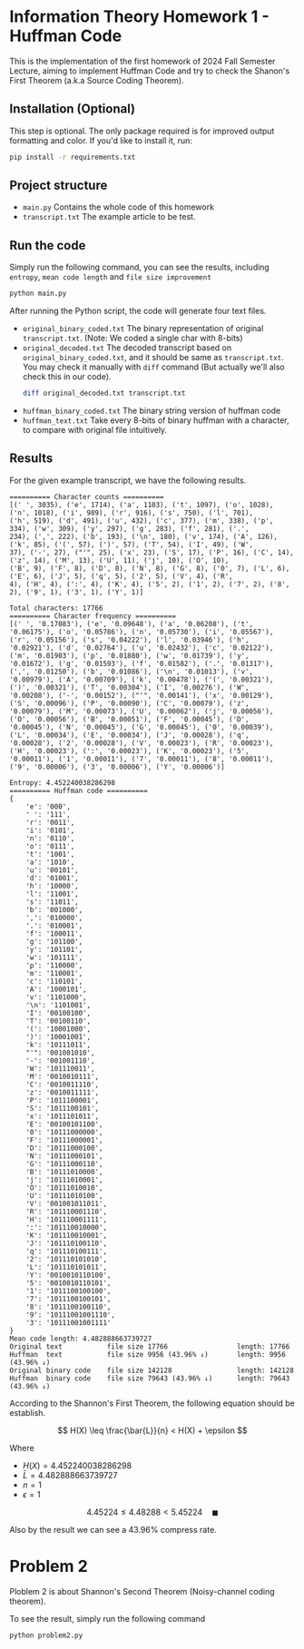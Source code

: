 # Information Theory Homework 1 - Huffman Code

This is the implementation of the first homework of 2024 Fall Semester Lecture, aiming to implement Huffman Code and try to check the Shanon's First Theorem (a.k.a Source Coding Theorem).

## Installation (Optional)

This step is optional. The only package required is for improved output formatting and color. If you'd like to install it, run:

```bash
pip install -r requirements.txt
```

## Project structure

- `main.py`
    Contains the whole code of this homework
- `transcript.txt`
    The example article to be test.

## Run the code

Simply run the following command, you can see the results, including `entropy`, `mean code length` and `file size improvement`

```bash
python main.py
```

After running the Python script, the code will generate four text files.

- `original_binary_coded.txt`
    The binary representation of original `transcript.txt`. (Note: We coded a single char with 8-bits)
- `original_decoded.txt`
    The decoded transcript based on `original_binary_coded.txt`, and it should be same as `transcript.txt`.
    You may check it manually with `diff` command (But actually we'll also check this in our code).
    ```bash
    diff original_decoded.txt transcript.txt
    ```
- `huffman_binary_coded.txt`
    The binary string version of huffman code
- `huffman_text.txt`
    Take every 8-bits of binary huffman with a character, to compare with original file intuitively.

## Results

For the given example transcript, we have the following results.

```
========== Character counts ==========
[(' ', 3035), ('e', 1714), ('a', 1103), ('t', 1097), ('o', 1028), ('n', 1018), ('i', 989), ('r', 916), ('s', 750), ('l', 701), 
('h', 519), ('d', 491), ('u', 432), ('c', 377), ('m', 338), ('p', 334), ('w', 309), ('y', 297), ('g', 283), ('f', 281), ('.', 
234), (',', 222), ('b', 193), ('\n', 180), ('v', 174), ('A', 126), ('k', 85), ('(', 57), (')', 57), ('T', 54), ('I', 49), ('W',
37), ('-', 27), ("'", 25), ('x', 23), ('S', 17), ('P', 16), ('C', 14), ('z', 14), ('M', 13), ('U', 11), ('j', 10), ('O', 10), 
('B', 9), ('F', 8), ('D', 8), ('N', 8), ('G', 8), ('0', 7), ('L', 6), ('E', 6), ('J', 5), ('q', 5), ('2', 5), ('V', 4), ('R', 
4), ('H', 4), (':', 4), ('K', 4), ('5', 2), ('1', 2), ('7', 2), ('8', 2), ('9', 1), ('3', 1), ('Y', 1)]

Total characters: 17766
========== Character frequency ==========
[(' ', '0.17083'), ('e', '0.09648'), ('a', '0.06208'), ('t', '0.06175'), ('o', '0.05786'), ('n', '0.05730'), ('i', '0.05567'), 
('r', '0.05156'), ('s', '0.04222'), ('l', '0.03946'), ('h', '0.02921'), ('d', '0.02764'), ('u', '0.02432'), ('c', '0.02122'), 
('m', '0.01903'), ('p', '0.01880'), ('w', '0.01739'), ('y', '0.01672'), ('g', '0.01593'), ('f', '0.01582'), ('.', '0.01317'), 
(',', '0.01250'), ('b', '0.01086'), ('\n', '0.01013'), ('v', '0.00979'), ('A', '0.00709'), ('k', '0.00478'), ('(', '0.00321'), 
(')', '0.00321'), ('T', '0.00304'), ('I', '0.00276'), ('W', '0.00208'), ('-', '0.00152'), ("'", '0.00141'), ('x', '0.00129'), 
('S', '0.00096'), ('P', '0.00090'), ('C', '0.00079'), ('z', '0.00079'), ('M', '0.00073'), ('U', '0.00062'), ('j', '0.00056'), 
('O', '0.00056'), ('B', '0.00051'), ('F', '0.00045'), ('D', '0.00045'), ('N', '0.00045'), ('G', '0.00045'), ('0', '0.00039'), 
('L', '0.00034'), ('E', '0.00034'), ('J', '0.00028'), ('q', '0.00028'), ('2', '0.00028'), ('V', '0.00023'), ('R', '0.00023'), 
('H', '0.00023'), (':', '0.00023'), ('K', '0.00023'), ('5', '0.00011'), ('1', '0.00011'), ('7', '0.00011'), ('8', '0.00011'), 
('9', '0.00006'), ('3', '0.00006'), ('Y', '0.00006')]

Entropy: 4.452240038286298
========== Huffman code ==========
{
    'e': '000',
    ' ': '111',
    'r': '0011',
    'i': '0101',
    'n': '0110',
    'o': '0111',
    't': '1001',
    'a': '1010',
    'u': '00101',
    'd': '01001',
    'h': '10000',
    'l': '11001',
    's': '11011',
    'b': '001000',
    ',': '010000',
    '.': '010001',
    'f': '100011',
    'g': '101100',
    'y': '101101',
    'w': '101111',
    'p': '110000',
    'm': '110001',
    'c': '110101',
    'A': '1000101',
    'v': '1101000',
    '\n': '1101001',
    'I': '00100100',
    'T': '00100110',
    '(': '10001000',
    ')': '10001001',
    'k': '10111011',
    "'": '001001010',
    '-': '001001110',
    'W': '101110011',
    'M': '0010010111',
    'C': '0010011110',
    'z': '0010011111',
    'P': '1011100001',
    'S': '1011100101',
    'x': '1011101011',
    'E': '00100101100',
    '0': '10111000000',
    'F': '10111000001',
    'D': '10111000100',
    'N': '10111000101',
    'G': '10111000110',
    'B': '10111010000',
    'j': '10111010001',
    'O': '10111010010',
    'U': '10111010100',
    'V': '001001011011',
    'R': '101110001110',
    'H': '101110001111',
    ':': '101110010000',
    'K': '101110010001',
    'J': '101110100110',
    'q': '101110100111',
    '2': '101110101010',
    'L': '101110101011',
    'Y': '0010010110100',
    '5': '0010010110101',
    '1': '1011100100100',
    '7': '1011100100101',
    '8': '1011100100110',
    '9': '10111001001110',
    '3': '10111001001111'
}
Mean code length: 4.482888663739727
Original text           file size 17766                 length: 17766
Huffman  text           file size 9956 (43.96% ↓)       length: 9956 (43.96% ↓)
Original binary code    file size 142128                length: 142128
Huffman  binary code    file size 79643 (43.96% ↓)      length: 79643 (43.96% ↓)
```

According to the Shannon's First Theorem, the following equation should be establish.

$$
H(X) \leq \frac{\bar{L}}{n} < H(X) + \epsilon
$$

Where

- $H(X) = 4.452240038286298$
- $\bar{L} = 4.482888663739727$
- $n = 1$
- $\epsilon = 1$

$$
4.45224 \leq 4.48288 < 5.45224 \quad \blacksquare
$$

Also by the result we can see a $43.96\%$ compress rate.

# Problem 2

Ploblem 2 is about Shannon's Second Theorem (Noisy-channel coding theorem).

To see the result, simply run the following command

```bash
python problem2.py
```
